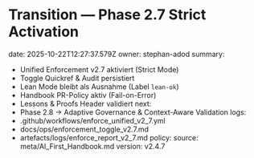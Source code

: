 # Transition — Phase 2.7 Strict Activation
date: 2025-10-22T12:27:37.579Z
owner: stephan-adod
summary:
  - Unified Enforcement v2.7 aktiviert (Strict Mode)
  - Toggle Quickref & Audit persistiert
  - Lean Mode bleibt als Ausnahme (Label `lean-ok`)
  - Handbook PR-Policy aktiv (Fail-on-Error)
  - Lessons & Proofs Header validiert
next:
  - Phase 2.8 → Adaptive Governance & Context-Aware Validation
logs:
  - .github/workflows/enforce_unified_v2_7.yml
  - docs/ops/enforcement_toggle_v2.7.md
  - artefacts/logs/enforce_report_v2_7.md
policy:
  source: meta/AI_First_Handbook.md
  version: v2.4.7
